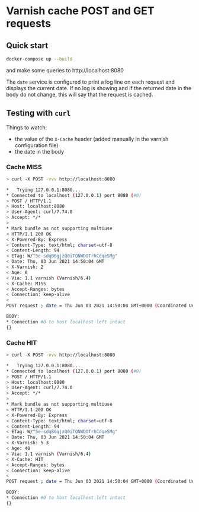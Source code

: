 # Varnish cache POST and GET requests

## Quick start

```sh
docker-compose up --build
```

and make some queries to http://localhost:8080

The `date` service is configured to print a log line on each request and displays the current date.
If no log is showing and if the returned date in the body do not change, this will say that the request is cached.

## Testing with `curl`

Things to watch:

- the value of the `X-Cache` header (added manually in the varnish configuration file)
- the date in the body

### Cache MISS

```sh
> curl -X POST -vvv http://localhost:8080

*   Trying 127.0.0.1:8080...
* Connected to localhost (127.0.0.1) port 8080 (#0)
> POST / HTTP/1.1
> Host: localhost:8080
> User-Agent: curl/7.74.0
> Accept: */*
>
* Mark bundle as not supporting multiuse
< HTTP/1.1 200 OK
< X-Powered-By: Express
< Content-Type: text/html; charset=utf-8
< Content-Length: 94
< ETag: W/"5e-sdqB6gjzQ0iTQNWDOTrhCdqeSMg"
< Date: Thu, 03 Jun 2021 14:50:04 GMT
< X-Varnish: 2
< Age: 0
< Via: 1.1 varnish (Varnish/6.4)
< X-Cache: MISS
< Accept-Ranges: bytes
< Connection: keep-alive
<
POST request ; date = Thu Jun 03 2021 14:50:04 GMT+0000 (Coordinated Universal Time)

BODY:
* Connection #0 to host localhost left intact
{}
```

### Cache HIT

```sh
> curl -X POST -vvv http://localhost:8080

*   Trying 127.0.0.1:8080...
* Connected to localhost (127.0.0.1) port 8080 (#0)
> POST / HTTP/1.1
> Host: localhost:8080
> User-Agent: curl/7.74.0
> Accept: */*
>
* Mark bundle as not supporting multiuse
< HTTP/1.1 200 OK
< X-Powered-By: Express
< Content-Type: text/html; charset=utf-8
< Content-Length: 94
< ETag: W/"5e-sdqB6gjzQ0iTQNWDOTrhCdqeSMg"
< Date: Thu, 03 Jun 2021 14:50:04 GMT
< X-Varnish: 5 3
< Age: 40
< Via: 1.1 varnish (Varnish/6.4)
< X-Cache: HIT
< Accept-Ranges: bytes
< Connection: keep-alive
<
POST request ; date = Thu Jun 03 2021 14:50:04 GMT+0000 (Coordinated Universal Time)

BODY:
* Connection #0 to host localhost left intact
{}
```
